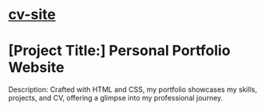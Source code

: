 # [cv-site](https://yassinbesbes.github.io/CvApp/)
# [Project Title:] Personal Portfolio Website

Description:
Crafted with HTML and CSS, my portfolio showcases my skills, projects, and CV, offering a glimpse into my professional journey.

